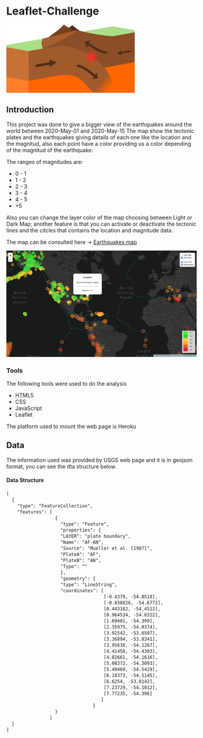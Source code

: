 # Leaflet-Challenge


[![](img/earth.png)]()

## Introduction

This project was done to give a bigger view of the earthquakes around the world between 2020-May-01 and 2020-May-15
The map show the tectonic plates and the earthquakes giving details of each one like the location and the magnitud, also each point have a color providing us a color depending of the magnitud of the earthquake:

The ranges of magnitudes are:
- 0 - 1
- 1 - 2
- 2 - 3
- 3 - 4
- 4 - 5
- +5

Also you can change the layer color of the map choosing between Light or Dark Map; another feature is that you can activate or deactivate the tectonic lines and the citcles that contains the location and magnitude data.

The map can be consulted here -> [Earthquakes map](https://enr1que319-earthquakes.herokuapp.com "Earthquakes")

[![](img/1.png)]()

### Tools

The following tools were used to do the analysis

- HTML5
- CSS
- JavaScript
- Leaflet

The platform used to mount the web page is Heroku


## Data

The information used was provided by USGS web page and it is in geojson format, you can see the dta structure below.

#### Data Structure



    [ 
      {
        "type": "FeatureCollection",
        "features": [
                      {
                        "type": "Feature",
                        "properties": {
                        "LAYER": "plate boundary",
                        "Name": "AF-AN",
                        "Source": "Mueller et al. [1987]",
                        "PlateA": "AF",
                        "PlateB": "AN",
                        "Type": ""
                        },
                        "geometry": {
                        "type": "LineString",
                        "coordinates": [
                                        [-0.4379, -54.8518],
                                        [-0.038826, -54.6772],
                                        [0.443182, -54.4512],
                                        [0.964534, -54.8322],
                                        [1.69481, -54.399],
                                        [2.35975, -54.0374],
                                        [3.02542, -53.6507],
                                        [3.36894, -53.8341],
                                        [3.95638, -54.1267],
                                        [4.41458, -54.4303],
                                        [4.82661, -54.1616],
                                        [5.08372, -54.3093],
                                        [5.49469, -54.5429],
                                        [6.18373, -54.1145],
                                        [6.6254, -53.8142],
                                        [7.23729, -54.1012],
                                        [7.77235, -54.396]
                                       ]
                                    }
                      }
                    ]
      }
    ]

